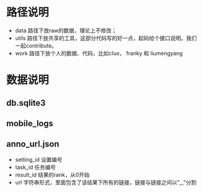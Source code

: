 # 路径说明 #

* data 路径下放raw的数据，理论上不修改；
* utils 路径下放共享的工具，这部分代码写的好一点，起码给个接口说明。我们一起contribute。
* work 路径下放个人的数据、代码，比如cluo， franky 和 liumengyang


# 数据说明 #

## db.sqlite3 ##

## mobile_logs ##

## anno_url.json ##
* setting_id 设置编号
* task_id 任务编号
* result_id 结果的rank，从0开始
* url 字符串形式，里面包含了该结果下所有的链接，链接与链接之间以",,,"分割